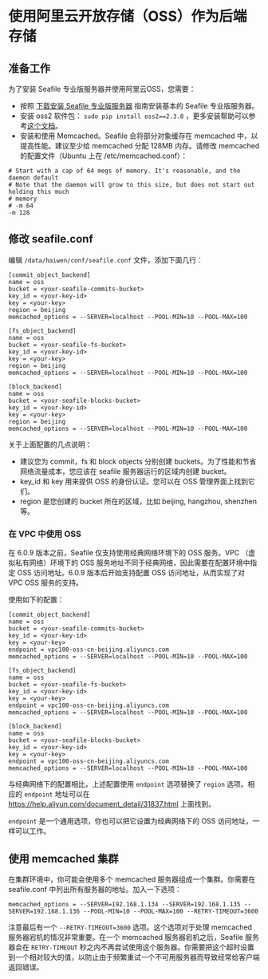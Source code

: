 # 使用阿里云开放存储（OSS）作为后端存储

## 准备工作

为了安装 Seafile 专业版服务器并使用阿里云OSS，您需要：

- 按照 [下载安装 Seafile 专业版服务器](download_and_setup_seafile_professional_server.md) 指南安装基本的 Seafile 专业版服务器。
- 安装 oss2 软件包： `sudo pip install oss2==2.3.0` ，更多安装帮助可以参考[这个文档](https://help.aliyun.com/document_detail/32026.html?spm=5176.doc32171.2.1.g3y7pa)。
- 安装和使用 Memcached。Seafile 会将部分对象缓存在 memcached 中，以提高性能。建议至少给 memcached 分配 128MB 内存。请修改 memcached 的配置文件（Ubuntu 上在 /etc/memcached.conf）：

```
# Start with a cap of 64 megs of memory. It's reasonable, and the daemon default
# Note that the daemon will grow to this size, but does not start out holding this much
# memory
# -m 64
-m 128

```

## 修改 seafile.conf

编辑 `/data/haiwen/conf/seafile.conf` 文件，添加下面几行：

```
[commit_object_backend]
name = oss
bucket = <your-seafile-commits-bucket>
key_id = <your-key-id>
key = <your-key>
region = beijing
memcached_options = --SERVER=localhost --POOL-MIN=10 --POOL-MAX=100

[fs_object_backend]
name = oss
bucket = <your-seafile-fs-bucket>
key_id = <your-key-id>
key = <your-key>
region = beijing
memcached_options = --SERVER=localhost --POOL-MIN=10 --POOL-MAX=100

[block_backend]
name = oss
bucket = <your-seafile-blocks-bucket>
key_id = <your-key-id>
key = <your-key>
region = beijing
memcached_options = --SERVER=localhost --POOL-MIN=10 --POOL-MAX=100
```

关于上面配置的几点说明：
* 建议您为 commit，fs 和 block objects 分别创建 buckets。为了性能和节省网络流量成本，您应该在 seafile 服务器运行的区域内创建 bucket。
* key_id 和 key 用来提供 OSS 的身份认证。您可以在 OSS 管理界面上找到它们。
* region 是您创建的 bucket 所在的区域，比如 beijing, hangzhou, shenzhen 等。

### 在 VPC 中使用 OSS

在 6.0.9 版本之前，Seafile 仅支持使用经典网络环境下的 OSS 服务。VPC （虚拟私有网络）环境下的 OSS 服务地址不同于经典网络，因此需要在配置环境中指定 OSS 访问地址。6.0.9 版本后开始支持配置 OSS 访问地址，从而实现了对 VPC OSS 服务的支持。

使用如下的配置：

```
[commit_object_backend]
name = oss
bucket = <your-seafile-commits-bucket>
key_id = <your-key-id>
key = <your-key>
endpoint = vpc100-oss-cn-beijing.aliyuncs.com
memcached_options = --SERVER=localhost --POOL-MIN=10 --POOL-MAX=100

[fs_object_backend]
name = oss
bucket = <your-seafile-fs-bucket>
key_id = <your-key-id>
key = <your-key>
endpoint = vpc100-oss-cn-beijing.aliyuncs.com
memcached_options = --SERVER=localhost --POOL-MIN=10 --POOL-MAX=100

[block_backend]
name = oss
bucket = <your-seafile-blocks-bucket>
key_id = <your-key-id>
key = <your-key>
endpoint = vpc100-oss-cn-beijing.aliyuncs.com
memcached_options = --SERVER=localhost --POOL-MIN=10 --POOL-MAX=100
```

与经典网络下的配置相比，上述配置使用 `endpoint` 选项替换了 `region` 选项。相应的 `endpoint` 地址可以在 https://help.aliyun.com/document_detail/31837.html 上面找到。

`endpoint` 是一个通用选项，你也可以把它设置为经典网络下的 OSS 访问地址，一样可以工作。

## 使用 memcached 集群

在集群环境中，你可能会使用多个 memcached 服务器组成一个集群。你需要在 seafile.conf 中列出所有服务器的地址。加入一下选项：

```
memcached_options = --SERVER=192.168.1.134 --SERVER=192.168.1.135 --SERVER=192.168.1.136 --POOL-MIN=10 --POOL-MAX=100 --RETRY-TIMEOUT=3600
```

注意最后有一个 `--RETRY-TIMEOUT=3600` 选项。这个选项对于处理 memcached 服务器宕机的情况非常重要。在一个 memcached 服务器宕机之后，Seafile 服务器会在 `RETRY-TIMEOUT` 秒之内不再尝试使用这个服务器。你需要把这个超时设置到一个相对较大的值，以防止由于频繁重试一个不可用服务器而导致经常给客户端返回错误。
